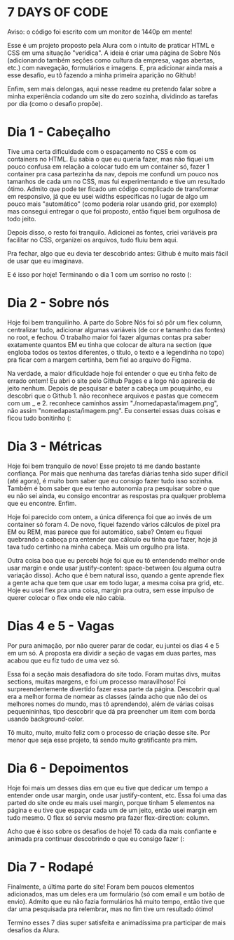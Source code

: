 # 7 DAYS OF CODE

Aviso: o código foi escrito com um monitor de 1440p em mente!

Esse é um projeto proposto pela Alura com o intuito de praticar HTML e CSS em uma situação "verídica".
A ideia é criar uma página de Sobre Nós (adicionando também seções como cultura da empresa, vagas abertas, etc.) com navegação, formulários e imagens.
E, pra adicionar ainda mais a esse desafio, eu tô fazendo a minha primeira aparição no Github!

Enfim, sem mais delongas, aqui nesse readme eu pretendo falar sobre a minha experiência codando um site do zero sozinha, dividindo as tarefas por dia (como o desafio propõe).

# Dia 1 - Cabeçalho

Tive uma certa dificuldade com o espaçamento no CSS e com os containers no HTML. Eu sabia o que eu queria fazer, mas não fiquei um pouco confusa em relação a colocar tudo em um container só, fazer 1 container pra casa partezinha da nav, depois me confundi um pouco nos tamanhos de cada um no CSS, mas fui experimentando e tive um resultado ótimo.
Admito que pode ter ficado um código complicado de transformar em responsivo, já que eu usei widths específicas no lugar de algo um pouco mais "automático" (como poderia rolar usando grid, por exemplo) mas consegui entregar o que foi proposto, então fiquei bem orgulhosa de todo jeito.

Depois disso, o resto foi tranquilo. Adicionei as fontes, criei variáveis pra facilitar no CSS, organizei os arquivos, tudo fluiu bem aqui.

Pra fechar, algo que eu devia ter descobrido antes: Github é muito mais fácil de usar que eu imaginava.

E é isso por hoje! Terminando o dia 1 com um sorriso no rosto (:

# Dia 2 - Sobre nós

Hoje foi bem tranquilinho. A parte do Sobre Nós foi só pôr um flex column, centralizar tudo, adicionar algumas variáveis (de cor e tamanho das fontes) no root, e fechou.
O trabalho maior foi fazer algumas contas pra saber exatamente quantos EM eu tinha que colocar de altura na section (que engloba todos os textos diferentes, o título, o texto e a legendinha no topo) pra ficar com a margem certinha, bem fiel ao arquivo do Figma.

Na verdade, a maior dificuldade hoje foi entender o que eu tinha feito de errado ontem!
Eu abri o site pelo Github Pages e a logo não aparecia de jeito nenhum. Depois de pesquisar e bater a cabeça um pouquinho, eu descobri que o Github 1. não reconhece arquivos e pastas que comecem com um _ e 2. reconhece caminhos assim "./nomedapasta/imagem.png", não assim "nomedapasta/imagem.png".
Eu consertei essas duas coisas e ficou tudo bonitinho (:

# Dia 3 - Métricas

Hoje foi bem tranquilo de novo! Esse projeto tá me dando bastante confiança. Por mais que nenhuma das tarefas diárias tenha sido super difícil (até agora), é muito bom saber que eu consigo fazer tudo isso sozinha. Também é bom saber que eu tenho autonomia pra pesquisar sobre o que eu não sei ainda, eu consigo encontrar as respostas pra qualquer problema que eu encontre. Enfim.

Hoje foi parecido com ontem, a única diferença foi que ao invés de um container só foram 4. De novo, fiquei fazendo vários cálculos de pixel pra EM ou REM, mas parece que foi automático, sabe? Ontem eu fiquei quebrando a cabeça pra entender que cálculo eu tinha que fazer, hoje já tava tudo certinho na minha cabeça. Mais um orgulho pra lista.

Outra coisa boa que eu percebi hoje foi que eu tô entendendo melhor onde usar margin e onde usar justify-content: space-between (ou alguma outra variação disso).
Acho que é bem natural isso, quando a gente aprende flex a gente acha que tem que usar em todo lugar, a mesma coisa pra grid, etc.
Hoje eu usei flex pra uma coisa, margin pra outra, sem esse impulso de querer colocar o flex onde ele não cabia.

# Dias 4 e 5 - Vagas

Por pura animação, por não querer parar de codar, eu juntei os dias 4 e 5 em um só. A proposta era dividir a seção de vagas em duas partes, mas acabou que eu fiz tudo de uma vez só.

Essa foi a seção mais desafiadora do site todo. Foram muitas divs, muitas sections, muitas margens, e foi um processo maravilhoso!
Foi surpreendentemente divertido fazer essa parte da página. Descobrir qual era a melhor forma de nomear as classes (ainda acho que não dei os melhores nomes do mundo, mas tô aprendendo), além de várias coisas pequenininhas, tipo descobrir que dá pra preencher um item com borda usando background-color.

Tô muito, muito, muito feliz com o processo de criação desse site. Por menor que seja esse projeto, tá sendo muito gratificante pra mim.

# Dia 6 - Depoimentos

Hoje foi mais um desses dias em que eu tive que dedicar um tempo a entender onde usar margin, onde usar justify-content, etc. Essa foi uma das parted do site onde eu mais usei margin, porque tinham 5 elementos na página e eu tive que espaçar cada um de um jeito, então usei margin em tudo mesmo. O flex só serviu mesmo pra fazer flex-direction: column.

Acho que é isso sobre os desafios de hoje!
Tô cada dia mais confiante e animada pra continuar descobrindo o que eu consigo fazer (:

# Dia 7 - Rodapé

Finalmente, a última parte do site! Foram bem poucos elementos adicionados, mas um deles era um formulário (só com email e um botão de envio).
Admito que eu não fazia formulários há muito tempo, então tive que dar uma pesquisada pra relembrar, mas no fim tive um resultado ótimo!

Termino esses 7 dias super satisfeita e animadíssima pra participar de mais desafios da Alura.
